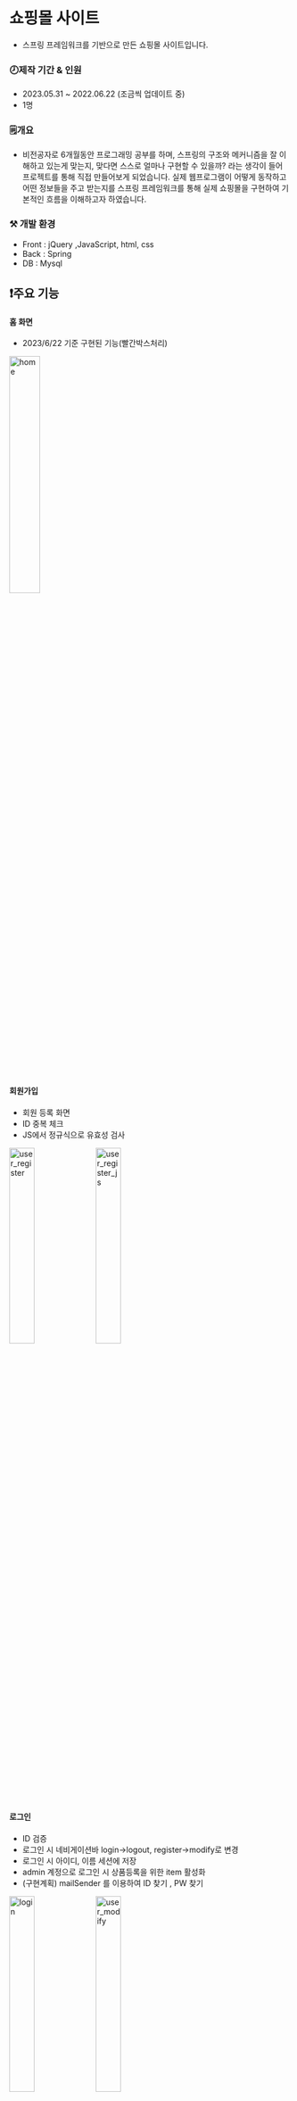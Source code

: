 # 쇼핑몰 사이트
* 스프링 프레임워크를 기반으로 만든 쇼핑몰 사이트입니다.
 
### 🕗제작 기간 & 인원  
* 2023.05.31 ~ 2022.06.22 (조금씩 업데이트 중)  
* 1명  
### 🗒️개요  
* 비전공자로 6개월동안 프로그래밍 공부를 하며, 스프링의 구조와 메커니즘을 잘 이해하고 있는게 맞는지, 맞다면 스스로 얼마나 구현할 수 있을까? 라는 생각이 들어 프로젝트를 통해 직접 만들어보게 되었습니다. 실제 웹프로그램이 어떻게 동작하고 어떤 정보들을 주고 받는지를 스프링 프레임워크를 통해 실제 쇼핑몰을 구현하여 기본적인 흐름을 이해하고자 하였습니다.

###  ⚒️ 개발 환경
* Front : jQuery ,JavaScript, html, css
* Back : Spring
* DB : Mysql

## ❗주요 기능

#### 홈 화면
* 2023/6/22 기준 구현된 기능(빨간박스처리)
<p>
<img width="33%" alt="home" src="https://github.com/imazato-lee/MyPortfolio/assets/129563625/4ea6725e-01fb-4e1f-8067-546b8b040b94"/>
</p>

#### 회원가입
* 회원 등록 화면
* ID 중복 체크
* JS에서 정규식으로 유효성 검사
<p align="left">
  <img width="30%" alt="user_register" src="https://github.com/imazato-lee/MyPortfolio/assets/129563625/804e24f9-c598-483a-ac2c-c99ac17910cb">
  <img width="30%" alt="user_register_js" src="https://github.com/imazato-lee/MyPortfolio/assets/129563625/d6cce337-a765-4f19-90da-c8f24e0f66ae">
</p>

#### 로그인
* ID 검증
* 로그인 시 네비게이션바 login->logout, register->modify로 변경
* 로그인 시 아이디, 이름 세션에 저장
* admin 계정으로 로그인 시 상품등록을 위한 item 활성화
* (구현계획) mailSender 를 이용하여 ID 찾기 , PW 찾기 
<p align="left">
  <img width="30%" alt="login" src="https://github.com/imazato-lee/MyPortfolio/assets/129563625/4b18d1be-d56e-4514-a362-8763a8561d92">
  <img width="30%" alt="user_modify" src="https://github.com/imazato-lee/MyPortfolio/assets/129563625/85eb3c1b-2f99-4fed-bacb-bdb2b9b62d74">

</p>

#### 로그아웃
* 세션 삭제

#### 상품 화면
* 이미지 미리보기 및 업로드
* 수정,목록 화면에서도 이미지를 불러올수 있게 구현
* 신상품순, 조회수순, 카테고리별 목록 조회 기능 구현
* 상품 이름으로 검색 기능 구현
* 페이지네이션 구현
<p>
  <img width="30%" alt="item_register" src="https://github.com/imazato-lee/MyPortfolio/assets/129563625/01d06c32-e83d-4c9b-97e8-585e8646a3fd">
  <img width="30%" alt="item_modify" src="https://github.com/imazato-lee/MyPortfolio/assets/129563625/e0012417-70e8-4bab-9b44-a0d7ee5bfc89">
  <img width="30%" alt="itemList" src="https://github.com/imazato-lee/MyPortfolio/assets/129563625/0fe781e9-4c3a-4f07-96f2-8200d5c18eb6">
  <img width="30%" alt="item_search" src="https://github.com/imazato-lee/MyPortfolio/assets/129563625/6e3f519f-8688-441a-8157-e17c026a3241">
  <img width="30%" alt="item_read2" src="https://github.com/imazato-lee/MyPortfolio/assets/129563625/764de501-feaa-4b4f-b29a-d2b80e39c8fa">
</p>

#### Q&A 
* 상품Q&A 글 작성, 읽기, 수정, 삭제(CRUD) 구현
* Q&A는 상품상세페이지와 Q&A게시판 양쪽에서 확인할수 있도록 구현
* Q&A 게시판에서는 Q&A에 해당 상품도 보여주기 위해 상품테이블과 조인
* 페이지네이션
* 작성 날짜와 검색 조건(제목,상품명 등)으로 검색 기능 구현
<p>
  <img width="30%" alt="qna_write" src="https://github.com/imazato-lee/MyPortfolio/assets/129563625/f5543984-8b60-4ec4-948e-068a5fbd4742">
  <img width="30%" alt="qna_read" src="https://github.com/imazato-lee/MyPortfolio/assets/129563625/1ea65041-7eea-4ad0-bb5b-3f382622f9d4">
  <img width="30%" alt="qna_modify" src="https://github.com/imazato-lee/MyPortfolio/assets/129563625/1e694d4f-5336-4865-ac98-07c4b5ff6e08">
  <img width="30%" alt="qnaList_in_item_read" src="https://github.com/imazato-lee/MyPortfolio/assets/129563625/275472dd-09c5-4a30-ab2b-d639103dc818">
  <img width="30%" alt="qnaList" src="https://github.com/imazato-lee/MyPortfolio/assets/129563625/9477a912-e1b9-4280-b64c-8f7146faa12c">
  <img width="30%" alt="qnaList_search" src="https://github.com/imazato-lee/MyPortfolio/assets/129563625/88244351-92bb-4a90-b000-14e8974d4989">
</p>

#### 공지사항
* 글 작성, 읽기, 수정, 삭제(CRUD) 구현
* 댓글 작성, 읽기, 수정, 삭제(CURD) 구현(REST API)
* 공지사항 제목,내용,제목+내용 옵션으로 검색 기능 구현
* 공지사항, 댓글 페이지네이션
* 목록으로 돌아가기 또는 수정완료, 삭제 후에도 정상적으로 이전 페이징을 유지하기 위해 UriComponentsBuilder 사용
<p>
 <img width="30%" alt="noticeList" src="https://github.com/imazato-lee/MyPortfolio/assets/129563625/2e8f5d3c-5fa3-4deb-9c69-603f52981d9d">
 <img width="30%" alt="noticeList_search" src="https://github.com/imazato-lee/MyPortfolio/assets/129563625/5dff86ad-eab1-4d23-967f-73e6d45112f5">
 <img width="30%" alt="notice comment" src="https://github.com/imazato-lee/MyPortfolio/assets/129563625/dd760d50-431d-4639-914b-9169f110aafd">
 <img width="30%" alt="notice_comment_paging" src="https://github.com/imazato-lee/MyPortfolio/assets/129563625/aa470029-f586-4d8c-846e-45c4faeff42d">
 <img width="30%" alt="notice_modify" src="https://github.com/imazato-lee/MyPortfolio/assets/129563625/26ae0790-d089-43a2-bf79-eb6787f78504">

</p>



---
### ✍️회고
* 공부를 시작하고나서부터 저의 진정한 개발 공부는 혼자서 프로젝트를 진행하기 전과 후로 나뉜다고 생각합니다. 실제로 프로젝트를 준비하며 평소에 웹서핑을 할때도 이 기능은 어떻게 만들었을까?
하며 조금은 초급 프로그래머의 시각으로 접근할 수 있게 되었습니다. 실제 프로그램을 구현하면서 코드를 만드는 시간보다 어떤 방식으로 구현할 것인가의 틀을 짜는데 시간을 훨씬 많이 투자하였습니다. 
기능을 하나하나 추가할 때마다 이전보다 시간이 덜 걸리게 되었고, 조금 더 복잡해져도 며칠 고민하면서 퍼즐을 맞 출 수 있었습니다. 비록 한 번 막히면 서너시간동안 코드 하나 붙잡고
하루를 다 보낸 날도 있고, 첫 프로젝트의 코드 퀄리티가 좋지 않지만 저에게는 정말 즐겁게 고민하며 만든 첫 프로젝트입니다. 앞으로 구매 기능과 장바구니 기능 등을 추가하고 실제로 배포도 해보고 싶습니다.

아쉬운 점은 코드의 질 보다는 기능의 구현에 중점을 두어, 다음 프로젝트에는 재사용성이 좋은 코드를 만들고 싶습니다. 


